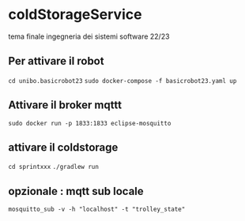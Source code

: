 # coldStorageService
tema finale ingegneria dei sistemi software 22/23

## Per attivare il robot
`cd unibo.basicrobot23`
`sudo docker-compose -f basicrobot23.yaml up`


## Attivare il broker mqttt
`sudo docker run -p 1833:1833 eclipse-mosquitto`
## attivare il coldstorage

`cd sprintxxx`
`./gradlew run`


## opzionale : mqtt sub locale
`mosquitto_sub -v -h "localhost" -t "trolley_state"`
